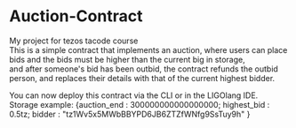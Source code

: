 # Auction-Contract
My project for tezos tacode course <br  > 
This is a simple contract that implements an auction, where users can place bids and the bids must be higher than the current big in storage, <br  > and after someone's bid has been outbid, the contract refunds the outbid person, and replaces their details with that of the current highest bidder.

You can now deploy this contract via the CLI or in the LIGOlang IDE.<br  >
Storage example: {auction_end : 300000000000000000; highest_bid : 0.5tz; bidder : "tz1Wv5x5MWbBBYPD6JB6ZTZfWNfg9SsTuy9h" }


